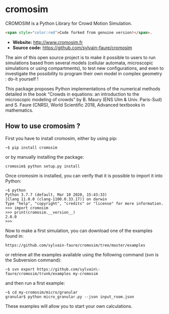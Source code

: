 # cromosim

CROMOSIM is a Python Library for Crowd Motion Simulation. 
```html
<span style="color:red">Code forked from genuine version!</span>.
```
- **Website:** http://www.cromosim.fr
- **Source code:** https://github.com/sylvain-faure/cromosim

The aim of this open source project is to make it possible to users to run simulations based from several models (cellular automata, microscopic simulations or using compartments), to test new configurations, and even to investigate the possibility to program their own model in complex geometry : do-it yourself !

This package proposes Python implementations of the numerical methods detailed in the book “Crowds in equations: an introduction to the microscopic modeling of crowds” by B. Maury (ENS Ulm & Univ. Paris-Sud) and S. Faure (CNRS), World Scientific 2018, Advanced textbooks in mathematics.



How to use cromosim ?
---------------------

First you have to install cromosim, either by using pip:

    ~$ pip install cromosim

or by manually installing the package:

    cromosim$ python setup.py install

Once cromosim is installed, you can verify that it is possible to import it
into Python:

    ~$ python
    Python 3.7.7 (default, Mar 10 2020, 15:43:33)
    [Clang 11.0.0 (clang-1100.0.33.17)] on darwin
    Type "help", "copyright", "credits" or "license" for more information.
    >>> import cromosim
    >>> print(cromosim.__version__)
    2.0.0
    >>>

Now to make a first simulation, you can download one of the examples found in:

    https://github.com/sylvain-faure/cromosim/tree/master/examples

or retrieve all the examples available using the following command (svn
is the Subversion command):

    ~$ svn export https://github.com/sylvain\-faure/cromosim/trunk/examples my-cromosim

and then run a first example:

    ~$ cd my-cromosim/micro/granular
    granular$ python micro_granular.py --json input_room.json

These examples will allow you to start your own calculations.
